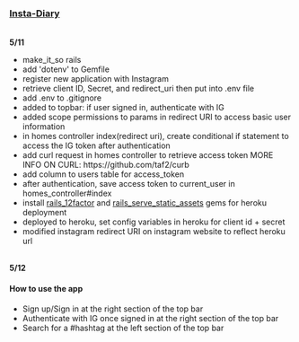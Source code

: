 <h3><a href="https://insta-diary.herokuapp.com">Insta-Diary</a></h3>
<br>
<strong>5/11</strong><br>
  <ul>
  <li>make_it_so rails <app_name></li>
  <li>add 'dotenv' to Gemfile</li>
  <li>register new application with Instagram</li>
  <li>retrieve client ID, Secret, and redirect_uri then put into .env file</li>
  <li>add .env to .gitignore</li>
  <li>added to topbar: if user signed in, authenticate with IG</li>
  <li>added scope permissions to params in redirect URI to access basic user information</li>
  <li>in homes controller index(redirect uri), create conditional if statement to access the IG token after authentication</li>
  <li>add curl request in homes controller to retrieve access token
    MORE INFO ON CURL: https://github.com/taf2/curb</li>
  <li>add column to users table for access_token</li>
  <li>after authentication, save access token to current_user in homes_controller#index</li>
  <li>install <a href="https://github.com/heroku/rails_12factor">rails_12factor</a>
  and <a href="https://github.com/heroku/rails_serve_static_assets">rails_serve_static_assets</a> gems for heroku deployment</li>
  <li>deployed to heroku, set config variables in heroku for client id + secret</li>
  <li>modified instagram redirect URI on instagram website to reflect heroku url</li>
  </ul>
<br>
<strong>5/12</strong><br>
  <h4>How to use the app</h4>
  <ul>
    <li>Sign up/Sign in at the right section of the top bar</li>
    <li>Authenticate with IG once signed in at the right section of the top bar</li>
    <li>Search for a #hashtag at the left section of the top bar</li>
  </ul>
